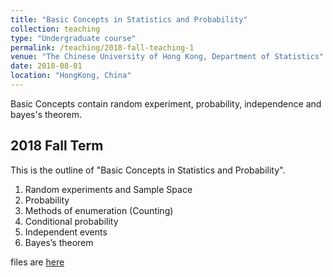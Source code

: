 ```yaml
---
title: "Basic Concepts in Statistics and Probability"
collection: teaching
type: "Undergraduate course"
permalink: /teaching/2018-fall-teaching-1
venue: "The Chinese University of Hong Kong, Department of Statistics"
date: 2018-08-01
location: "HongKong, China"
---
```


Basic Concepts contain random experiment, probability, independence and bayes's theorem.

2018 Fall Term
------
This is the outline of "Basic Concepts in Statistics and Probability".
1. Random experiments and Sample Space
2. Probability
3. Methods of enumeration (Counting)
4. Conditional probability
5. Independent events
6. Bayes’s theorem

files are [here](http://huihuigong.github.io/files/paper2.pdf)
